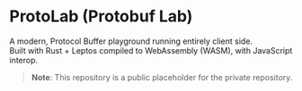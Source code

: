 # ProtoLab (Protobuf Lab)
A modern, Protocol Buffer playground running entirely client side. \
Built with Rust + Leptos compiled to WebAssembly (WASM), with JavaScript interop.

> **Note**: This repository is a public placeholder for the private repository.
